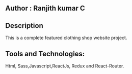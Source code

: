 ## Author  : Ranjith kumar C
## Description
This is a complete featured clothing shop website project. 
## Tools and Technologies:
Html, Sass,Javascript,ReactJs, Redux and React-Router.


